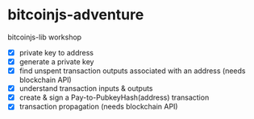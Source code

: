 bitcoinjs-adventure
===================

bitcoinjs-lib workshop

- [x] private key to address
- [x] generate a private key
- [x] find unspent transaction outputs associated with an address (needs blockchain API)
- [x] understand transaction inputs & outputs
- [x] create & sign a Pay-to-PubkeyHash(address) transaction
- [x] transaction propagation (needs blockchain API)
